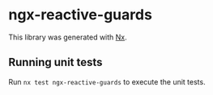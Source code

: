 # ngx-reactive-guards

This library was generated with [Nx](https://nx.dev).

## Running unit tests

Run `nx test ngx-reactive-guards` to execute the unit tests.
